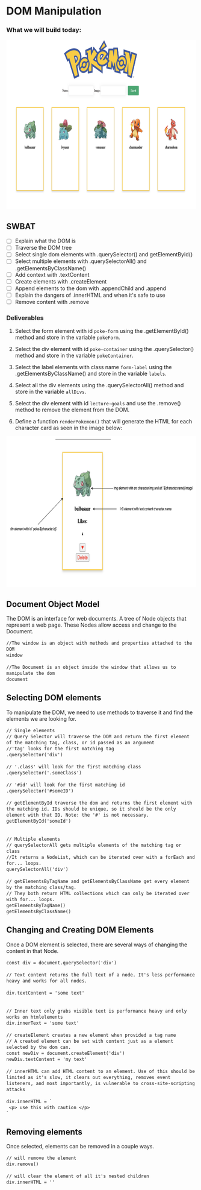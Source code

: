 # DOM Manipulation

### What we will build today:

<p align="center">
    <img src="./assets/endgoal.png" width="850" height="450">
</p>

## SWBAT

- [ ] Explain what the DOM is
- [ ] Traverse the DOM tree
- [ ] Select single dom elements with .querySelector() and getElementById()
- [ ] Select multiple elements with .querySelectorAll() and .getElementsByClassName()
- [ ] Add context with .textContent
- [ ] Create elements with .createElement
- [ ] Append elements to the dom with .appendChild and .append
- [ ] Explain the dangers of .innerHTML and when it's safe to use
- [ ] Remove content with .remove

### Deliverables

1. Select the form element with id `poke-form` using the .getElementById() method and store in the variable `pokeForm`. 

2. Select the div element with id `poke-container` using the .querySelector() method and store in the variable `pokeContainer`.

3. Select the label elements with class name `form-label` using the .getElementsByClassName() and store in the variable `labels`.

4. Select all the div elements using the .querySelectorAll() method and store in the variable `allDivs`.

5. Select the div element with id `lecture-goals` and use the .remove() method to remove the element from the DOM.

6. Define a function `renderPokemon()` that will generate the HTML for each character card as seen in the image below:

<p align="center">
    <img src="./assets/wireframe.png" width="550" height="400">
</p>

## Document Object Model

The DOM is an interface for web documents. A tree of Node objects that represent a web page. These Nodes allow access and change to the Document.

```
//The window is an object with methods and properties attached to the DOM
window

//The Document is an object inside the window that allows us to manipulate the dom
document

```

## Selecting DOM elements

To manipulate the DOM, we need to use methods to traverse it and find the elements we are looking for.

```
// Single elements
// Query Selector will traverse the DOM and return the first element of the matching tag, class, or id passed as an argument
//'tag' looks for the first matching tag
.querySelector('div')

// '.class' will look for the first matching class
.querySelector('.someClass')

// '#id' will look for the first matching id
.querySelector('#someID')

// getElementById traverse the dom and returns the first element with the matching id. IDs should be unique, so it should be the only element with that ID. Note: the '#' is not necessary.
getElementById('someId')


// Multiple elements
// querySelectorAll gets multiple elements of the matching tag or class
//It returns a NodeList, which can be iterated over with a forEach and for... loops.
querySelectorAll('div')

// getElementsByTagName and getElementsByClassName get every element by the matching class/tag.
// They both return HTML collections which can only be iterated over with for... loops.
getElementsByTagName()
getElementsByClassName()

```

## Changing and Creating DOM Elements

Once a DOM element is selected, there are several ways of changing the content in that Node.

```
const div = document.querySelector('div')

// Text content returns the full text of a node. It's less performance heavy and works for all nodes.

div.textContent = 'some text'


// Inner text only grabs visible text is performance heavy and only works on htmlelements
div.innerText = 'some text'

// createElement creates a new element when provided a tag name
// A created element can be set with content just as a element selected by the dom can.
const newDiv = document.createElement('div')
newDiv.textContent = 'my text'

// innerHTML can add HTML content to an element. Use of this should be limited as it's slow, it clears out everything, removes event listeners, and most importantly, is vulnerable to cross-site-scripting attacks

div.innerHTML = `
 <p> use this with caution </p>
`

```

## Removing elements

Once selected, elements can be removed in a couple ways.

```
// will remove the element
div.remove()

// will clear the element of all it's nested children
div.innerHTML = ''

```
